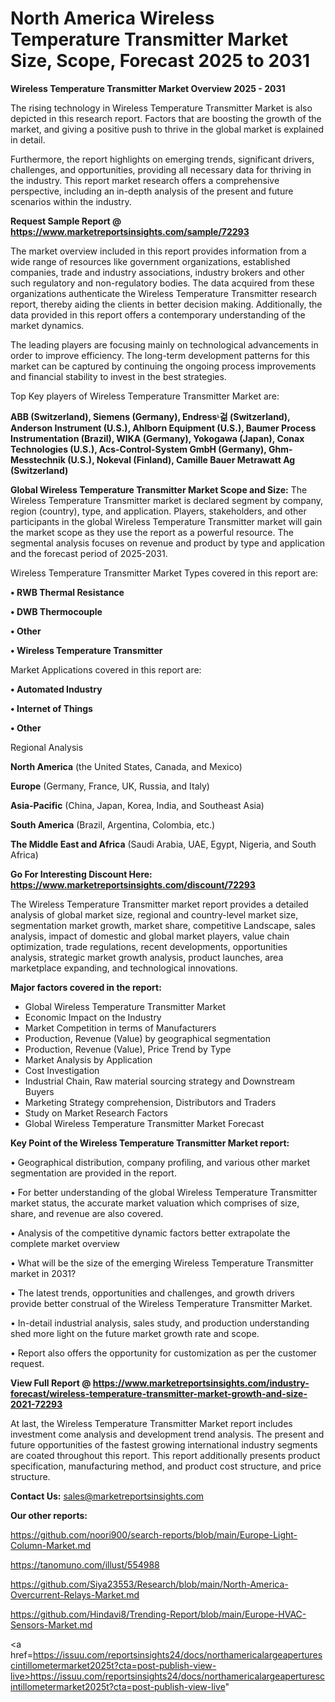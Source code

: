 # North America Wireless Temperature Transmitter Market Size, Scope, Forecast 2025 to 2031

<Strong> Wireless Temperature Transmitter Market Overview 2025 - 2031</strong>

The rising technology in Wireless Temperature Transmitter Market is also depicted in this research report. Factors that are boosting the growth of the market, and giving a positive push to thrive in the global market is explained in detail.

Furthermore, the report highlights on emerging trends, significant drivers, challenges, and opportunities, providing all necessary data for thriving in the industry. This report market research offers a comprehensive perspective, including an in-depth analysis of the present and future scenarios within the industry.

<strong>Request Sample Report @ <a href=https://www.marketreportsinsights.com/sample/72293>https://www.marketreportsinsights.com/sample/72293</a></strong>

The market overview included in this report provides information from a wide range of resources like government organizations, established companies, trade and industry associations, industry brokers and other such regulatory and non-regulatory bodies. The data acquired from these organizations authenticate the Wireless Temperature Transmitter research report, thereby aiding the clients in better decision making. Additionally, the data provided in this report offers a contemporary understanding of the market dynamics.

The leading players are focusing mainly on technological advancements in order to improve efficiency. The long-term development patterns for this market can be captured by continuing the ongoing process improvements and financial stability to invest in the best strategies.

Top Key players of Wireless Temperature Transmitter Market are:

<strong>ABB (Switzerland), Siemens (Germany), Endressᶫ걺 (Switzerland), Anderson Instrument (U.S.), Ahlborn Equipment (U.S.), Baumer Process Instrumentation (Brazil), WIKA (Germany), Yokogawa (Japan), Conax Technologies (U.S.), Acs-Control-System GmbH (Germany), Ghm-Messtechnik (U.S.), Nokeval (Finland), Camille Bauer Metrawatt Ag (Switzerland)</strong>

<strong><b>Global Wireless Temperature Transmitter Market Scope and Size:</b></strong>
The Wireless Temperature Transmitter market is declared segment by company, region (country), type, and application. Players, stakeholders, and other participants in the global Wireless Temperature Transmitter market will gain the market scope as they use the report as a powerful resource. The segmental analysis focuses on revenue and product by type and application and the forecast period of 2025-2031.

Wireless Temperature Transmitter Market Types covered in this report are:

<strong>• RWB Thermal Resistance

• DWB Thermocouple

• Other

• Wireless Temperature Transmitter</strong>

Market Applications covered in this report are:

<strong>• Automated Industry

• Internet of Things

• Other</strong> 

Regional Analysis

<strong>North America</strong> (the United States, Canada, and Mexico)

<strong>Europe</strong> (Germany, France, UK, Russia, and Italy)

<strong>Asia-Pacific</strong> (China, Japan, Korea, India, and Southeast Asia)

<strong>South America</strong> (Brazil, Argentina, Colombia, etc.)

<strong>The Middle East and Africa</strong> (Saudi Arabia, UAE, Egypt, Nigeria, and South Africa)

<strong>Go For Interesting Discount Here: <a href=https://www.marketreportsinsights.com/discount/72293>https://www.marketreportsinsights.com/discount/72293</a></strong>

The Wireless Temperature Transmitter market report provides a detailed analysis of global market size, regional and country-level market size, segmentation market growth, market share, competitive Landscape, sales analysis, impact of domestic and global market players, value chain optimization, trade regulations, recent developments, opportunities analysis, strategic market growth analysis, product launches, area marketplace expanding, and technological innovations.

<strong><b>Major factors covered in the report:</b></strong>
<ul>
  <li>Global Wireless Temperature Transmitter Market </li>
  <li>Economic Impact on the Industry</li>
  <li>Market Competition in terms of Manufacturers</li>
  <li>Production, Revenue (Value) by geographical segmentation</li>
  <li>Production, Revenue (Value), Price Trend by Type</li>
  <li>Market Analysis by Application</li>
  <li>Cost Investigation</li>
  <li>Industrial Chain, Raw material sourcing strategy and Downstream Buyers</li>
  <li>Marketing Strategy comprehension, Distributors and Traders</li>
  <li>Study on Market Research Factors</li>
  <li>Global Wireless Temperature Transmitter Market Forecast</li>
</ul>

<strong><b>Key Point of the Wireless Temperature Transmitter Market report:</b></strong>

• Geographical distribution, company profiling, and various other market segmentation are provided in the report.

• For better understanding of the global Wireless Temperature Transmitter market status, the accurate market valuation which comprises of size, share, and revenue are also covered.

• Analysis of the competitive dynamic factors better extrapolate the complete market overview

• What will be the size of the emerging Wireless Temperature Transmitter market in 2031?

• The latest trends, opportunities and challenges, and growth drivers provide better construal of the Wireless Temperature Transmitter Market.

• In-detail industrial analysis, sales study, and production understanding shed more light on the future market growth rate and scope.

• Report also offers the opportunity for customization as per the customer request.

<strong><b>View Full Report @ <a href=https://www.marketreportsinsights.com/industry-forecast/wireless-temperature-transmitter-market-growth-and-size-2021-72293>https://www.marketreportsinsights.com/industry-forecast/wireless-temperature-transmitter-market-growth-and-size-2021-72293</a></b></strong>


At last, the Wireless Temperature Transmitter Market report includes investment come analysis and development trend analysis. The present and future opportunities of the fastest growing international industry segments are coated throughout this report. This report additionally presents product specification, manufacturing method, and product cost structure, and price structure.

<strong>Contact Us:</strong>
sales@marketreportsinsights.com

<strong>Our other reports:</strong>

<a href=https://github.com/noori900/search-reports/blob/main/Europe-Light-Column-Market.md>https://github.com/noori900/search-reports/blob/main/Europe-Light-Column-Market.md</a>

<a href=https://tanomuno.com/illust/554988>https://tanomuno.com/illust/554988</a>

<a href=https://github.com/Siya23553/Research/blob/main/North-America-Overcurrent-Relays-Market.md>https://github.com/Siya23553/Research/blob/main/North-America-Overcurrent-Relays-Market.md</a>

<a href=https://github.com/Hindavi8/Trending-Report/blob/main/Europe-HVAC-Sensors-Market.md>https://github.com/Hindavi8/Trending-Report/blob/main/Europe-HVAC-Sensors-Market.md</a>

<a href=https://issuu.com/reportsinsights24/docs/northamericalargeaperturescintillometermarket2025t?cta=post-publish-view-live>https://issuu.com/reportsinsights24/docs/northamericalargeaperturescintillometermarket2025t?cta=post-publish-view-live</a>"
